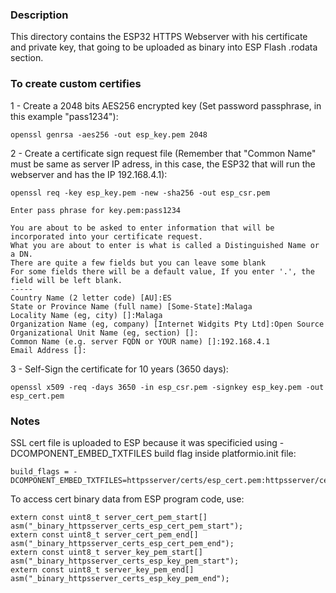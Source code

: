 ### Description
This directory contains the ESP32 HTTPS Webserver with his certificate and private key, that going to be uploaded as binary into ESP Flash .rodata section.


### To create custom certifies
1 - Create a 2048 bits AES256 encrypted key (Set password passphrase, in this example "pass1234"):
```
openssl genrsa -aes256 -out esp_key.pem 2048
```

2 - Create a certificate sign request file (Remember that "Common Name" must be same as server IP adress, in this case, the ESP32 that will run the webserver and has the IP 192.168.4.1):
```
openssl req -key esp_key.pem -new -sha256 -out esp_csr.pem

Enter pass phrase for key.pem:pass1234

You are about to be asked to enter information that will be incorporated into your certificate request.
What you are about to enter is what is called a Distinguished Name or a DN.
There are quite a few fields but you can leave some blank
For some fields there will be a default value, If you enter '.', the field will be left blank.
-----
Country Name (2 letter code) [AU]:ES
State or Province Name (full name) [Some-State]:Malaga
Locality Name (eg, city) []:Malaga
Organization Name (eg, company) [Internet Widgits Pty Ltd]:Open Source
Organizational Unit Name (eg, section) []:
Common Name (e.g. server FQDN or YOUR name) []:192.168.4.1
Email Address []:
```

3 - Self-Sign the certificate for 10 years (3650 days):
```
openssl x509 -req -days 3650 -in esp_csr.pem -signkey esp_key.pem -out esp_cert.pem
```

### Notes
SSL cert file is uploaded to ESP because it was specificied using -DCOMPONENT_EMBED_TXTFILES build flag inside platformio.init file:
```
build_flags = -DCOMPONENT_EMBED_TXTFILES=httpsserver/certs/esp_cert.pem:httpsserver/certs/esp_key.pem
```

To access cert binary data from ESP program code, use:
```
extern const uint8_t server_cert_pem_start[] asm("_binary_httpsserver_certs_esp_cert_pem_start");
extern const uint8_t server_cert_pem_end[] asm("_binary_httpsserver_certs_esp_cert_pem_end");
extern const uint8_t server_key_pem_start[] asm("_binary_httpsserver_certs_esp_key_pem_start");
extern const uint8_t server_key_pem_end[] asm("_binary_httpsserver_certs_esp_key_pem_end");
```
